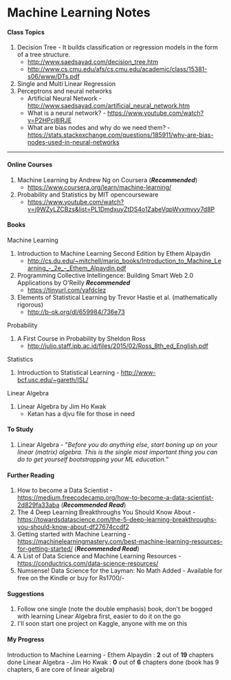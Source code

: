 # Machine Learning Notes 

#### Class Topics
1. Decision Tree - It builds classification or regression models in the form of a tree structure.
    - http://www.saedsayad.com/decision_tree.htm
    - http://www.cs.cmu.edu/afs/cs.cmu.edu/academic/class/15381-s06/www/DTs.pdf
2. Single and Multi Linear Regression
3. Perceptrons and neural networks
    - Artificial Neural Network - http://www.saedsayad.com/artificial_neural_network.htm
    - What is a neural network? - https://www.youtube.com/watch?v=P2HPcj8lRJE
    - What are bias nodes and why do we need them? - https://stats.stackexchange.com/questions/185911/why-are-bias-nodes-used-in-neural-networks

----------------------------------------------------------------------------------------------------------------------------------------

#### Online Courses 
1. Machine Learning by Andrew Ng on Coursera (***Recommended***) 
    - https://www.coursera.org/learn/machine-learning/
2. Probability and Statistics by MIT opencourseware
    - https://www.youtube.com/watch?v=j9WZyLZCBzs&list=PL1DmdxuyZtDS4o1ZabeVqpWvxmvyy7d8P

#### Books  
Machine Learning
1. Introduction to Machine Learning Second Edition by Ethem Alpaydin
    - http://cs.du.edu/~mitchell/mario_books/Introduction_to_Machine_Learning_-_2e_-_Ethem_Alpaydin.pdf
2. Programming Collective Intellingence: Building Smart Web 2.0 Applications by O'Reilly ***Recommended*** 
    - https://tinyurl.com/yafdclez
3. Elements of Statistical Learning by Trevor Hastie et al. (mathematically rigorous)
    - http://b-ok.org/dl/659984/736e73
    
Probability
1. A First Course in Probability by Sheldon Ross
    - http://julio.staff.ipb.ac.id/files/2015/02/Ross_8th_ed_English.pdf
    
Statistics
1. Introduction to Statistical Learning - http://www-bcf.usc.edu/~gareth/ISL/

Linear Algebra
1. Linear Algebra by Jim Ho Kwak
    - Ketan has a djvu file for those in need
    
#### To Study
1. Linear Algebra - "*Before you do anything else, start boning up on your linear (matrix) algebra. This is the single most important thing you can do to get yourself bootstrapping your ML education.*"
   
#### Further Reading
1. How to become a Data Scientist - https://medium.freecodecamp.org/how-to-become-a-data-scientist-2d829fa33aba (***Recommended Read***) 
2. The 4 Deep Learning Breakthroughs You Should Know About - https://towardsdatascience.com/the-5-deep-learning-breakthroughs-you-should-know-about-df27674ccdf2 
3. Getting started with Machine Learning - https://machinelearningmastery.com/best-machine-learning-resources-for-getting-started/ (***Recommended Read***) 
4. A List of Data Science and Machine Learning Resources - https://conductrics.com/data-science-resources/
5. Numsense! Data Science for the Layman: No Math Added - Available for free on the Kindle or buy for Rs1700/-

#### Suggestions
1. Follow one single (note the double emphasis) book, don't be bogged with learning Linear Algebra first, easier to do it on the go
2. I'll soon start one project on Kaggle, anyone with me on this

#### My Progress
Introduction to Machine Learning - Ethem Alpaydin : <b>2</b> out of <b>19</b> chapters done 
Linear Algebra - Jim Ho Kwak : <b>0</b> out of <b>6</b> chapters done (book has 9 chapters, 6 are core of linear algebra)
